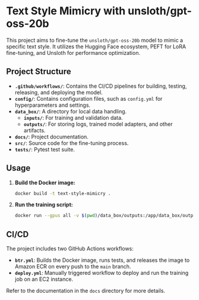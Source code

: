 # Text Style Mimicry with unsloth/gpt-oss-20b

This project aims to fine-tune the `unsloth/gpt-oss-20b` model to mimic a specific text style. It utilizes the Hugging Face ecosystem, PEFT for LoRA fine-tuning, and Unsloth for performance optimization.

## Project Structure

- **`.github/workflows/`**: Contains the CI/CD pipelines for building, testing, releasing, and deploying the model.
- **`config/`**: Contains configuration files, such as `config.yml` for hyperparameters and settings.
- **`data_box/`**: A directory for local data handling.
    - **`inputs/`**: For training and validation data.
    - **`outputs/`**: For storing logs, trained model adapters, and other artifacts.
- **`docs/`**: Project documentation.
- **`src/`**: Source code for the fine-tuning process.
- **`tests/`**: Pytest test suite.

## Usage

1. **Build the Docker image:**
   ```bash
   docker build -t text-style-mimicry .
   ```
2. **Run the training script:**
   ```bash
   docker run --gpus all -v $(pwd)/data_box/outputs:/app/data_box/outputs text-style-mimicry
   ```

## CI/CD

The project includes two GitHub Actions workflows:

- **`btr.yml`**: Builds the Docker image, runs tests, and releases the image to Amazon ECR on every push to the `main` branch.
- **`deploy.yml`**: Manually triggered workflow to deploy and run the training job on an EC2 instance.

Refer to the documentation in the `docs` directory for more details.
